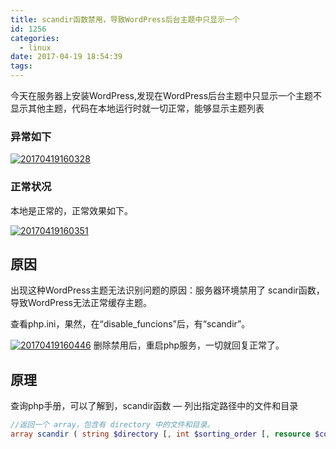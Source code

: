 ```yaml
---
title: scandir函数禁用，导致WordPress后台主题中只显示一个
id: 1256
categories:
  - linux
date: 2017-04-19 18:54:39
tags:
---
```


今天在服务器上安装WordPress,发现在WordPress后台主题中只显示一个主题不显示其他主题，代码在本地运行时就一切正常，能够显示主题列表

### 异常如下

[![20170419160328](/images/2017/04/20170419160328.png)](/images/2017/04/20170419160328.png)

### 正常状况

本地是正常的，正常效果如下。

[![20170419160351](/images/2017/04/20170419160351.png)](/images/2017/04/20170419160351.png)

## 原因

出现这种WordPress主题无法识别问题的原因：服务器环境禁用了 scandir函数，导致WordPress无法正常缓存主题。

查看php.ini，果然，在“disable_funcions”后，有“scandir”。

[![20170419160446](/images/2017/04/20170419160446.png)](/images/2017/04/20170419160446.png)
删除禁用后，重启php服务，一切就回复正常了。

## 原理

查询php手册，可以了解到，scandir函数 — 列出指定路径中的文件和目录

```php
//返回一个 array，包含有 directory 中的文件和目录。 
array scandir ( string $directory [, int $sorting_order [, resource $context ]] )
```
